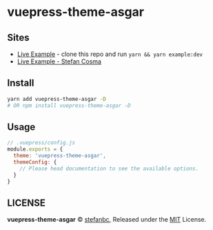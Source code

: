 # vuepress-theme-asgar
 
## Sites

- [Live Example](https://stefanbc.github.io/vuepress-theme-asgar/) - clone this repo and run `yarn && yarn example:dev`
- [Live Example - Stefan Cosma](https://stefancosma.xyz.xyz)



## Install

```bash
yarn add vuepress-theme-asgar -D
# OR npm install vuepress-theme-asgar -D
```


## Usage

```js
// .vuepress/config.js
module.exports = {
  theme: 'vuepress-theme-asgar',
  themeConfig: {
    // Please head documentation to see the available options.
  }
}
```

## LICENSE

**vuepress-theme-asgar** © [stefanbc](https://github.com/stefanbc), Released under the [MIT](./LICENSE) License.
